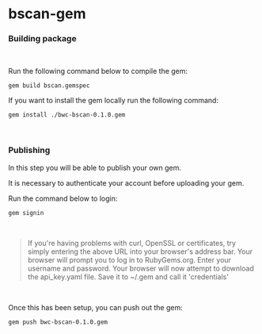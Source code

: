 # bscan-gem

### Building package

<br>

Run the following command below to compile the gem:

`gem build bscan.gemspec`

If you want to install the gem locally run the following command:

`gem install ./bwc-bscan-0.1.0.gem`

<br>

### Publishing

In this step you will be able to publish your own gem. 

It is necessary to authenticate your account before uploading your gem.

Run the command below to login:

`gem signin`

<br>

> If you're having problems with curl, OpenSSL or certificates, try simply entering the above URL into your browser's address bar. Your browser will prompt you to log in to RubyGems.org. Enter your username and password. Your browser will now attempt to download the api_key.yaml file. Save it to ~/.gem and call it 'credentials'

<br>

Once this has been setup, you can push out the gem:

`gem push bwc-bscan-0.1.0.gem`